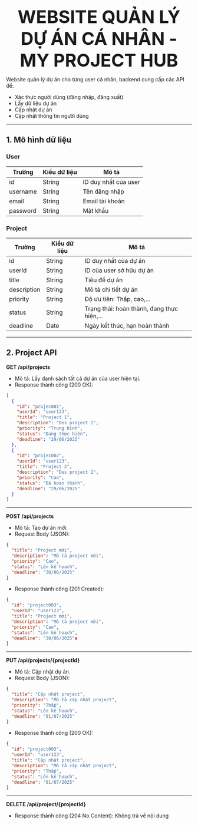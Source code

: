 <p align="center"><strong><font size="12">WEBSITE QUẢN LÝ DỰ ÁN CÁ NHÂN - MY PROJECT HUB</font></strong></p>

Website quản lý dự án cho từng user cá nhân, backend cung cấp các API để:
- Xác thực người dùng (đăng nhập, đăng xuất)
- Lấy dữ liệu dự án
- Cập nhật dự án
- Cập nhật thông tin người dùng

---

## 1. Mô hình dữ liệu

### User

| Trường    | Kiểu dữ liệu | Mô tả                       |
|-----------|--------------|-----------------------------|
| id        | String       | ID duy nhất của user        |
| username  | String       | Tên đăng nhập               |
| email     | String       | Email tài khoản             |
| password  | String       | Mật khẩu                    |

### Project
| Trường      | Kiểu dữ liệu | Mô tả                    |
|-------------|--------------|--------------------------|
| id          | String       | ID duy nhất của dự án    |
| userId      | String       | ID của user sở hữu dự án |
| title       | String       | Tiêu đề dự án            |
| description | String       | Mô tả chi tiết dự án     |
| priority    | String       | Độ ưu tiên: Thấp, cao,...|
| status      | String       | Trạng thái: hoàn thành, đang thực hiện,...|
| deadline    | Date         | Ngày kết thúc, hạn hoàn thành |

---

## 2. Project API
**GET /api/projects**
- Mô tả: Lấy danh sách tất cả dự án của user hiện tại.
- Response thành công (200 OK):
``` json
[
  {
    "id": "projec001",
    "userId": "user123",
    "title": "Project 1",
    "description": "Des project 1",
    "priority": "Trung bình",
    "status": "Đang thực hiện",
    "deadline": "29/06/2025"
  },
  {
    "id": "projec002",
    "userId": "user123",
    "title": "Project 2",
    "description": "Des project 2",
    "priority": "Cao",
    "status": "Đã hoàn thành",
    "deadline": "29/06/2025"
  }
]
```

---

**POST /api/projects**
- Mô tả: Tạo dự án mới.
- Request Body (JSON):
``` json
{
  "title": "Project mới",
  "description": "Mô tả project mới",
  "priority": "Cao",
  "status": "Lên kế hoạch",
  "deadline": "30/06/2025"
}
```
- Response thành công (201 Created):
``` json
{
  "id": "project003",
  "userId": "user123",
  "title": "Project mới",
  "description": "Mô tả project mới",
  "priority": "Cao",
  "status": "Lên kế hoạch",
  "deadline": "30/06/2025"e
}
```

---

**PUT /api/projects/{projectId}**
- Mô tả: Cập nhật dự án.
- Request Body (JSON):
``` json
{
  "title": "Cập nhật project",
  "description": "Mô tả cập nhật project",
  "priority": "Thấp",
  "status": "Lên kế hoạch",
  "deadline": "01/07/2025"
}
```
- Response thành công (200 OK):
``` json
{
  "id": "project003",
  "userId": "user123",
  "title": "Cập nhật project",
  "description": "Mô tả cập nhật project",
  "priority": "Thấp",
  "status": "Lên kế hoạch",
  "deadline": "01/07/2025"
}
```

---

**DELETE /api/project/{projectId}**
- Response thành công (204 No Content): Không trả về nội dung
